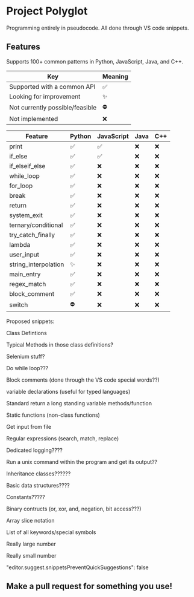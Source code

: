# Project Polyglot

Programming entirely in pseudocode. All done through VS code snippets.

## Features

Supports 100+ common patterns in Python, JavaScript, Java, and C++.

| Key                             | Meaning  |
| ------------------------------- | -------- |
| Supported with a common API     | &#9989;  |
| Looking for improvement         | &#10024; |
| Not currently possible/feasible | &#9940;  |
| Not implemented                 | &#10060; |

| Feature              | Python   | JavaScript | Java     | C++      |
| -------------------- | -------- | ---------- | -------- | -------- |
| print                | &#9989;  | &#9989;    | &#10060; | &#10060; |
| if_else              | &#9989;  | &#9989;    | &#10060; | &#10060; |
| if_elseif_else       | &#9989;  | &#10060;   | &#10060; | &#10060; |
| while_loop           | &#9989;  | &#10060;   | &#10060; | &#10060; |
| for_loop             | &#9989;  | &#10060;   | &#10060; | &#10060; |
| break                | &#9989;  | &#10060;   | &#10060; | &#10060; |
| return               | &#9989;  | &#10060;   | &#10060; | &#10060; |
| system_exit          | &#9989;  | &#10060;   | &#10060; | &#10060; |
| ternary/conditional  | &#9989;  | &#10060;   | &#10060; | &#10060; |
| try_catch_finally    | &#9989;  | &#10060;   | &#10060; | &#10060; |
| lambda               | &#9989;  | &#10060;   | &#10060; | &#10060; |
| user_input           | &#9989;  | &#10060;   | &#10060; | &#10060; |
| string_interpolation | &#10024; | &#10060;   | &#10060; | &#10060; |
| main_entry           | &#9989;  | &#10060;   | &#10060; | &#10060; |
| regex_match          | &#9989;  | &#10060;   | &#10060; | &#10060; |
| block_comment        | &#9989;  | &#10060;   | &#10060; | &#10060; |
| switch               | &#9940;  | &#10060;   | &#10060; | &#10060; |

Proposed snippets:

Class Defintions

Typical Methods in those class definitions?

Selenium stuff?

Do while loop???

Block comments (done through the VS code special words??)

variable declarations (useful for typed languages)

Standard return a long standing variable methods/function

Static functions (non-class functions)

Get input from file

Regular expressions (search, match, replace)

Dedicated logging????

Run a unix command within the program and get its output??

Inheritance classes??????

Basic data structures????

Constants?????

Binary contructs (or, xor, and, negation, bit access???)

Array slice notation

List of all keywords/special symbols

Really large number

Really small number

"editor.suggest.snippetsPreventQuickSuggestions": false

## Make a pull request for something you use!